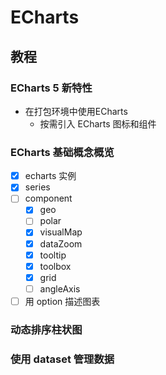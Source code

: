 # ECharts
## 教程
### ECharts 5 新特性
* 在打包环境中使用ECharts
  * 按需引入 ECharts 图标和组件
### ECharts 基础概念概览
* [x] echarts 实例
* [x] series
* [ ] component
  * [x] geo
  * [ ] polar
  * [x] visualMap
  * [x] dataZoom
  * [x] tooltip
  * [x] toolbox
  * [x] grid
  * [ ] angleAxis
* [ ] 用 option 描述图表
### 动态排序柱状图
### 使用 dataset 管理数据

